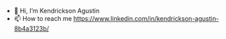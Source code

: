 - 👋 Hi, I’m Kendrickson Agustin
- 📫 How to reach me https://www.linkedin.com/in/kendrickson-agustin-8b4a3123b/
